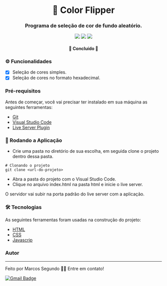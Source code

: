 <h1 align="center">🎨 Color Flipper</h1>
<h3 align="center">Programa de seleção de cor de fundo aleatório.</h3>

<p align="center">
    <img src="https://img.shields.io/static/v1?label=HTML&message=5&color=orange&style=for-the-badge&logo=HTML5"/>
    <img src="https://img.shields.io/static/v1?label=CSS&message=3&color=blue&style=for-the-badge&logo=CSS3&logoColor=blue"/>
    <img src="https://img.shields.io/static/v1?label=Javascript&message=16.17 LTS&color=ffff00&style=for-the-badge&logo=JavaScript"/>
</p>

<h4 align="center">🚧 Concluído 🚧 </h4>

### ⚙ Funcionalidades

- [x] Seleção de cores simples.
- [x] Seleção de cores no formato hexadecimal.

### Pré-requisitos

Antes de começar, você vai precisar ter instalado em sua máquina as seguintes ferramentas:

- [Git](https://git-scm.com)
- [Visual Studio Code](https://code.visualstudio.com/)
- [Live Server Plugin](https://marketplace.visualstudio.com/items?itemName=ritwickdey.LiveServer)

### 🎲 Rodando a Aplicação

- Crie uma pasta no diretório de sua escolha, em seguida clone o projeto dentro dessa pasta.

```
# Clonando o projeto
git clone <url-do-projeto>
```

- Abra a pasta do projeto com o Visual Studio Code.
- Clique no arquivo index.html na pasta html e inicie o live server.

O servidor vai subir na porta padrão do live server com a aplicação.

### 🛠 Tecnologias

As seguintes ferramentas foram usadas na construção do projeto:

- [HTML](https://developer.mozilla.org/pt-BR/docs/Web/HTML)
- [CSS](https://developer.mozilla.org/pt-BR/docs/Web/CSS)
- [Javascrip](https://developer.mozilla.org/pt-BR/docs/Web/JavaScript)

### Autor

---
Feito por Marcos Segundo 👋🏽 Entre em contato!

[![Gmail Badge](https://img.shields.io/badge/-marcos.segundo.cz@gmail.com-c14438?style=flat-square&logo=Gmail&logoColor=white&link=segundo:marcos.segundo.cz@gmail.com)](segundo:marcos.segundo.cz@gmail.com)
